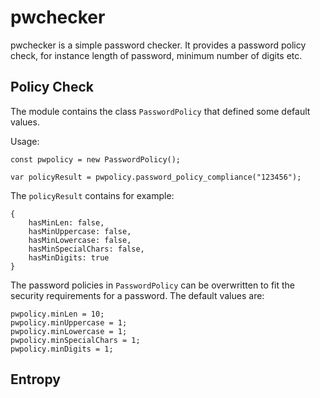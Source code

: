 # pwchecker

pwchecker is a simple password checker.
It provides a password policy check, for instance length of password, minimum number of digits etc.


## Policy Check

The module contains the class `PasswordPolicy` that defined some default values.

Usage: 

```
const pwpolicy = new PasswordPolicy();

var policyResult = pwpolicy.password_policy_compliance("123456");

```

The `policyResult` contains for example:

```
{
    hasMinLen: false,
    hasMinUppercase: false,
    hasMinLowercase: false,
    hasMinSpecialChars: false,
    hasMinDigits: true
}
```

The password policies in `PasswordPolicy` can be overwritten to fit the security requirements for a password.
The default values are:

```
pwpolicy.minLen = 10;
pwpolicy.minUppercase = 1;
pwpolicy.minLowercase = 1;
pwpolicy.minSpecialChars = 1;
pwpolicy.minDigits = 1;
```


## Entropy

